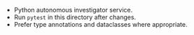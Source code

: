 - Python autonomous investigator service.
- Run `pytest` in this directory after changes.
- Prefer type annotations and dataclasses where appropriate.
